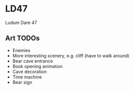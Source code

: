 # LD47
Ludum Dare 47

## Art TODOs

 - Enemies
 - More interesting scenery, e.g. cliff (have to walk around)
 - Bear cave entrance
 - Book opening animation
 - Cave decoration
 - Time machine
 - Bear sign
